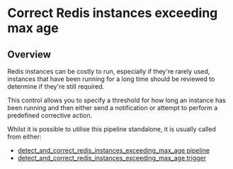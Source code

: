 # Correct Redis instances exceeding max age

## Overview

Redis instances can be costly to run, especially if they're rarely used, instances that have been running for a long time should be reviewed to determine if they're still required.

This control allows you to specify a threshold for how long an instance has been running and then either send a notification or attempt to perform a predefined corrective action.

Whilst it is possible to utilise this pipeline standalone, it is usually called from either:
- [detect_and_correct_redis_instances_exceeding_max_age pipeline](https://hub.flowpipe.io/mods/turbot/gcp_thrifty/pipelines/gcp_thrifty.pipeline.detect_and_correct_redis_instances_exceeding_max_age)
- [detect_and_correct_redis_instances_exceeding_max_age trigger](https://hub.flowpipe.io/mods/turbot/gcp_thrifty/triggers/gcp_thrifty.trigger.query.detect_and_correct_redis_instances_exceeding_max_age)